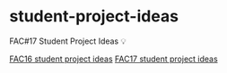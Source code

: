 # student-project-ideas
FAC#17 Student Project Ideas 💡

[FAC16 student project ideas](https://github.com/FAC-Sixteen/student-project-ideas)
[FAC17 student project ideas](https://github.com/fac-17/student-project-ideas)
